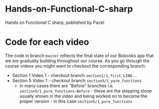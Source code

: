 # Hands-on-Functional-C-sharp
Hands on Functional C sharp, published by Packt

# Code for each video
The code in branch `master` reflects the final state of our Bobooks app that we are gradually building throughout our course.
As you go through the course videos you might want to checkout the corresponding branch:
* Section 1 Video 1 - checkout branch `section1/1_first_LINQ`
...
* Section 5 Video 1 - checkout branch `section5/1_pure_functions`
  * in many cases there are "Before" branches i.e. `section5/1_pure_functions-Before` - these are the stepping stone usually shown in the video and being worked on to become the proper version - in this case `section5/1_pure_functions`
